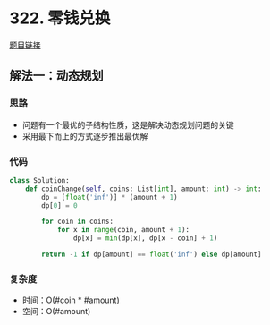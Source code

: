 # 322. 零钱兑换

[题目链接](https://leetcode.cn/problems/coin-change/description/)

## 解法一：动态规划

### 思路

- 问题有一个最优的子结构性质，这是解决动态规划问题的关键
- 采用最下而上的方式逐步推出最优解

### 代码

```py
class Solution:
    def coinChange(self, coins: List[int], amount: int) -> int:
        dp = [float('inf')] * (amount + 1)
        dp[0] = 0

        for coin in coins:
            for x in range(coin, amount + 1):
                dp[x] = min(dp[x], dp[x - coin] + 1)

        return -1 if dp[amount] == float('inf') else dp[amount]
```

### 复杂度

- 时间：O(#coin * #amount)
- 空间：O(#amount)
